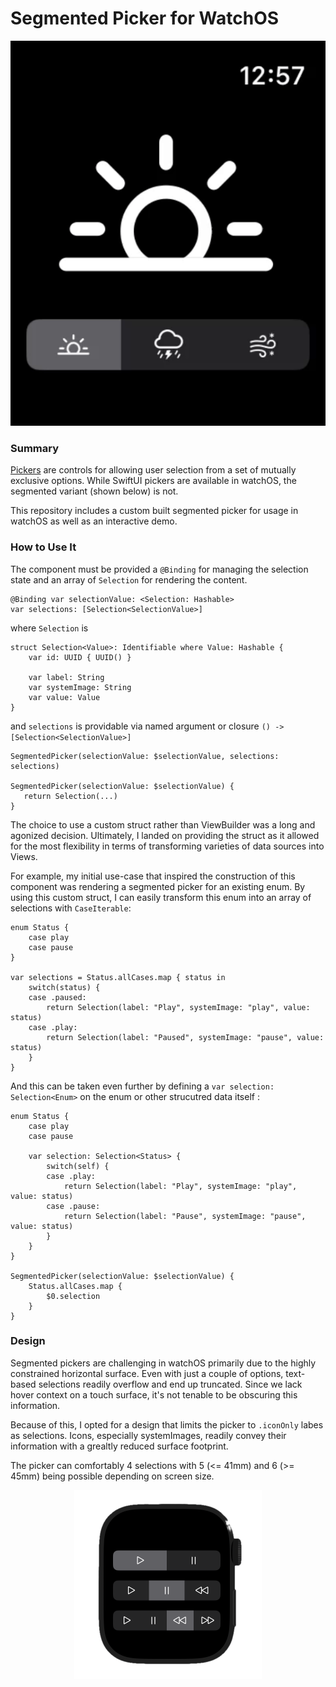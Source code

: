  # Segmented Picker for WatchOS

<p align="center">
 <Img src="https://github.com/caleb-mccreary/WatchOS-SegmentedPicker/blob/main/Assets/SegmentedPickerDemo.gif">
</p>

### Summary
[Pickers](https://developer.apple.com/documentation/swiftui/Assets/picker) are controls for allowing user selection from a set of mutually exclusive options. 
While SwiftUI pickers are available in watchOS, the segmented variant (shown below) is not.
 
This repository includes a custom built segmented picker for usage in watchOS as well as an interactive demo.

### How to Use It
The component must be provided a `@Binding` for managing the selection state and an array of `Selection` for rendering the content.
```
@Binding var selectionValue: <Selection: Hashable>
var selections: [Selection<SelectionValue>]
```

where `Selection` is 
```
struct Selection<Value>: Identifiable where Value: Hashable {
    var id: UUID { UUID() }
    
    var label: String
    var systemImage: String
    var value: Value
}
```

and `selections` is providable via named argument or closure `() -> [Selection<SelectionValue>]`
```
SegmentedPicker(selectionValue: $selectionValue, selections: selections)

SegmentedPicker(selectionValue: $selectionValue) {
   return Selection(...)
}
```

The choice to use a custom struct rather than ViewBuilder was a long and agonized decision. Ultimately, I landed on providing the struct
as it allowed for the most flexibility in terms of transforming varieties of data sources into Views.

For example, my initial use-case that inspired the construction of this component was rendering a segmented picker for an existing enum.
By using this custom struct, I can easily transform this enum into an array of selections with `CaseIterable`:
```
enum Status {
    case play
    case pause
}

var selections = Status.allCases.map { status in
    switch(status) {
    case .paused:
        return Selection(label: "Play", systemImage: "play", value: status)
    case .play:
        return Selection(label: "Paused", systemImage: "pause", value: status)
    }
}
```

And this can be taken even further by defining a `var selection: Selection<Enum>` on the enum or other strucutred data itself :
```
enum Status {
    case play
    case pause

    var selection: Selection<Status> {
        switch(self) {
        case .play:
            return Selection(label: "Play", systemImage: "play", value: status)
        case .pause:
            return Selection(label: "Pause", systemImage: "pause", value: status)
        }
    }
}

SegmentedPicker(selectionValue: $selectionValue) {
    Status.allCases.map {
        $0.selection
    }
}
```

### Design
Segmented pickers are challenging in watchOS primarily due to the highly constrained horizontal surface. Even with just a couple of options, text-based selections
readily overflow and end up truncated. Since we lack hover context on a touch surface, it's not tenable to be obscuring this information.

Because of this, I opted for a design that limits the picker to `.iconOnly` labes as selections. Icons, especially systemImages, readily convey their information
with a grealtly reduced surface footprint. 

The picker can comfortably 4 selections with 5 (<= 41mm) and 6 (>= 45mm) being possible depending on screen size.
<p align="center">
  <img width="300" src="https://github.com/caleb-mccreary/WatchOS-SegmentedPicker/blob/main/Assets/SegmentedPickerPreview.png">
</p>

